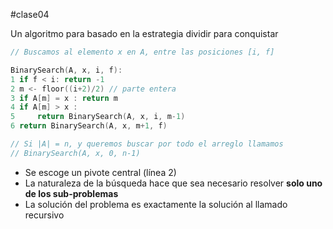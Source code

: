 #clase04

Un algoritmo para basado en la estrategia dividir para conquistar

```c
// Buscamos al elemento x en A, entre las posiciones [i, f]

BinarySearch(A, x, i, f):
1 if f < i: return -1
2 m <- floor((i+2)/2) // parte entera
3 if A[m] = x : return m
4 if A[m] > x : 
5     return BinarySearch(A, x, i, m-1)
6 return BinarySearch(A, x, m+1, f)

// Si |A| = n, y queremos buscar por todo el arreglo llamamos
// BinarySearch(A, x, 0, n-1)
```

- Se escoge un pivote central (línea 2)
- La naturaleza de la búsqueda hace que sea necesario resolver **solo uno de los sub-problemas**
- La solución del problema es exactamente la solución al llamado recursivo

